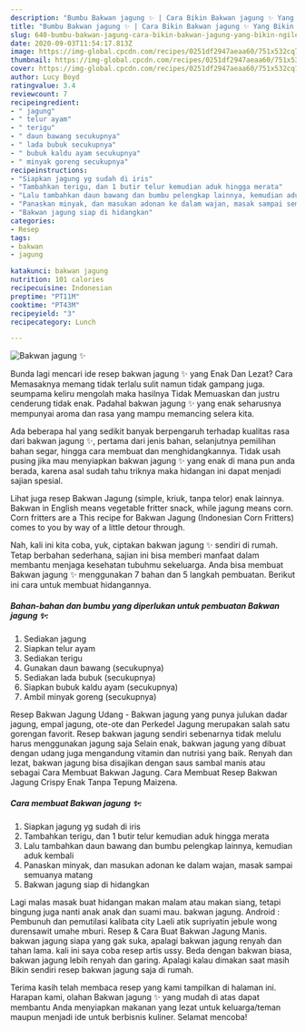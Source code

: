 ```yaml
---
description: "Bumbu Bakwan jagung ✨ | Cara Bikin Bakwan jagung ✨ Yang Bikin Ngiler"
title: "Bumbu Bakwan jagung ✨ | Cara Bikin Bakwan jagung ✨ Yang Bikin Ngiler"
slug: 640-bumbu-bakwan-jagung-cara-bikin-bakwan-jagung-yang-bikin-ngiler
date: 2020-09-03T11:54:17.813Z
image: https://img-global.cpcdn.com/recipes/0251df2947aeaa60/751x532cq70/bakwan-jagung-✨-foto-resep-utama.jpg
thumbnail: https://img-global.cpcdn.com/recipes/0251df2947aeaa60/751x532cq70/bakwan-jagung-✨-foto-resep-utama.jpg
cover: https://img-global.cpcdn.com/recipes/0251df2947aeaa60/751x532cq70/bakwan-jagung-✨-foto-resep-utama.jpg
author: Lucy Boyd
ratingvalue: 3.4
reviewcount: 7
recipeingredient:
- " jagung"
- " telur ayam"
- " terigu"
- " daun bawang secukupnya"
- " lada bubuk secukupnya"
- " bubuk kaldu ayam secukupnya"
- " minyak goreng secukupnya"
recipeinstructions:
- "Siapkan jagung yg sudah di iris"
- "Tambahkan terigu, dan 1 butir telur kemudian aduk hingga merata"
- "Lalu tambahkan daun bawang dan bumbu pelengkap lainnya, kemudian aduk kembali"
- "Panaskan minyak, dan masukan adonan ke dalam wajan, masak sampai semuanya matang"
- "Bakwan jagung siap di hidangkan"
categories:
- Resep
tags:
- bakwan
- jagung

katakunci: bakwan jagung 
nutrition: 101 calories
recipecuisine: Indonesian
preptime: "PT11M"
cooktime: "PT43M"
recipeyield: "3"
recipecategory: Lunch

---
```



![Bakwan jagung ✨](https://img-global.cpcdn.com/recipes/0251df2947aeaa60/751x532cq70/bakwan-jagung-✨-foto-resep-utama.jpg)

Bunda lagi mencari ide resep bakwan jagung ✨ yang Enak Dan Lezat? Cara Memasaknya memang tidak terlalu sulit namun tidak gampang juga. seumpama keliru mengolah maka hasilnya Tidak Memuaskan dan justru cenderung tidak enak. Padahal bakwan jagung ✨ yang enak seharusnya mempunyai aroma dan rasa yang mampu memancing selera kita.

Ada beberapa hal yang sedikit banyak berpengaruh terhadap kualitas rasa dari bakwan jagung ✨, pertama dari jenis bahan, selanjutnya pemilihan bahan segar, hingga cara membuat dan menghidangkannya. Tidak usah pusing jika mau menyiapkan bakwan jagung ✨ yang enak di mana pun anda berada, karena asal sudah tahu triknya maka hidangan ini dapat menjadi sajian spesial.

Lihat juga resep Bakwan Jagung (simple, kriuk, tanpa telor) enak lainnya. Bakwan in English means vegetable fritter snack, while jagung means corn. Corn fritters are a This recipe for Bakwan Jagung (Indonesian Corn Fritters) comes to you by way of a little detour through.


Nah, kali ini kita coba, yuk, ciptakan bakwan jagung ✨ sendiri di rumah. Tetap berbahan sederhana, sajian ini bisa memberi manfaat dalam membantu menjaga kesehatan tubuhmu sekeluarga. Anda bisa membuat Bakwan jagung ✨ menggunakan 7 bahan dan 5 langkah pembuatan. Berikut ini cara untuk membuat hidangannya.

<!--inarticleads1-->

##### Bahan-bahan dan bumbu yang diperlukan untuk pembuatan Bakwan jagung ✨:

1. Sediakan  jagung
1. Siapkan  telur ayam
1. Sediakan  terigu
1. Gunakan  daun bawang (secukupnya)
1. Sediakan  lada bubuk (secukupnya)
1. Siapkan  bubuk kaldu ayam (secukupnya)
1. Ambil  minyak goreng (secukupnya)


Resep Bakwan Jagung Udang - Bakwan jagung yang punya julukan dadar jagung, empal jagung, ote-ote dan Perkedel Jagung merupakan salah satu gorengan favorit. Resep bakwan jagung sendiri sebenarnya tidak melulu harus menggunakan jagung saja Selain enak, bakwan jagung yang dibuat dengan udang juga mengandung vitamin dan nutrisi yang baik. Renyah dan lezat, bakwan jagung bisa disajikan dengan saus sambal manis atau sebagai Cara Membuat Bakwan Jagung. Cara Membuat Resep Bakwan Jagung Crispy Enak Tanpa Tepung Maizena. 

<!--inarticleads2-->

##### Cara membuat Bakwan jagung ✨:

1. Siapkan jagung yg sudah di iris
1. Tambahkan terigu, dan 1 butir telur kemudian aduk hingga merata
1. Lalu tambahkan daun bawang dan bumbu pelengkap lainnya, kemudian aduk kembali
1. Panaskan minyak, dan masukan adonan ke dalam wajan, masak sampai semuanya matang
1. Bakwan jagung siap di hidangkan


Lagi malas masak buat hidangan makan malam atau makan siang, tetapi bingung juga nanti anak anak dan suami mau. bakwan jagung. Android : Pembunuh dan pemutilasi kalibata city Laeli atik supriyatin jebule wong durensawit umahe mburi. Resep &amp; Cara Buat Bakwan Jagung Manis. bakwan jagung siapa yang gak suka, apalagi bakwan jagung renyah dan tahan lama. kali ini saya coba resep artis ussy. Beda dengan bakwan biasa, bakwan jagung lebih renyah dan garing. Apalagi kalau dimakan saat masih Bikin sendiri resep bakwan jagung saja di rumah. 

Terima kasih telah membaca resep yang kami tampilkan di halaman ini. Harapan kami, olahan Bakwan jagung ✨ yang mudah di atas dapat membantu Anda menyiapkan makanan yang lezat untuk keluarga/teman maupun menjadi ide untuk berbisnis kuliner. Selamat mencoba!
